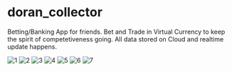 # doran_collector
 Betting/Banking App for friends.
 Bet and Trade in Virtual Currency to keep the spirit of competetiveness going.
 All data stored on Cloud and realtime update happens.
 
![1](https://user-images.githubusercontent.com/72037648/163344985-8da8e789-3f32-4428-a834-6eb917bf1dda.jpeg=250*250)
![2](https://user-images.githubusercontent.com/72037648/163345006-de1f5fcd-a60d-4dcc-af01-964a02dcbd1b.jpeg)
![3](https://user-images.githubusercontent.com/72037648/163345011-c4fac1e0-0185-4c1f-9076-db7f55dbeb4a.jpeg)
![4](https://user-images.githubusercontent.com/72037648/163345014-c72a29a9-ba3c-447a-a8a6-35f7208e30c0.jpeg)
![5](https://user-images.githubusercontent.com/72037648/163345019-b5a46f37-a617-44ac-aad1-3e005b53ba6d.jpeg)
![6](https://user-images.githubusercontent.com/72037648/163345020-7f8b6710-1873-4fe9-bfc1-0861122b8e92.jpeg)
![7](https://user-images.githubusercontent.com/72037648/163345021-270774ad-9c38-4d3d-8e79-bc65f6360121.jpeg)
